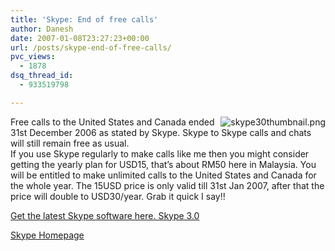 ```yaml
---
title: 'Skype: End of free calls'
author: Danesh
date: 2007-01-08T23:27:23+00:00
url: /posts/skype-end-of-free-calls/
pvc_views:
  - 1878
dsq_thread_id:
  - 933519798

---
```

<img src="/techblog/wp-content/uploads/2007/01/skype30thumbnail.png" alt="skype30thumbnail.png" id="image37" title="skype30thumbnail.png" align="right" />Free calls to the United States and Canada ended 31st December 2006 as stated by Skype. Skype to Skype calls and chats will still remain free as usual.  
If you use Skype regularly to make calls like me then you might consider getting the yearly plan for USD15, that&#8217;s about RM50 here in Malaysia. You will be entitled to make unlimited calls to the United States and Canada for the whole year. The 15USD price is only valid till 31st Jan 2007, after that the price will double to USD30/year. Grab it quick I say!!

[Get the latest Skype software here. Skype 3.0][1]

[Skype Homepage][2]

 [1]: http://www.skype.com/go/download/
 [2]: http://www.skype.com/